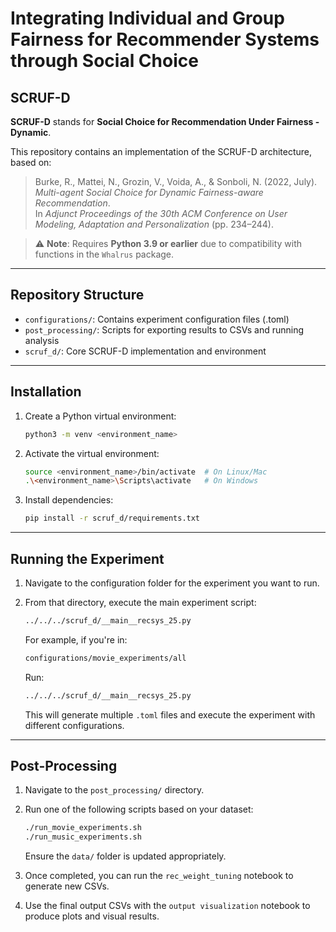 # Integrating Individual and Group Fairness for Recommender Systems through Social Choice

## SCRUF-D

**SCRUF-D** stands for **Social Choice for Recommendation Under Fairness - Dynamic**.

This repository contains an implementation of the SCRUF-D architecture, based on:

> Burke, R., Mattei, N., Grozin, V., Voida, A., & Sonboli, N. (2022, July).  
> *Multi-agent Social Choice for Dynamic Fairness-aware Recommendation*.  
> In *Adjunct Proceedings of the 30th ACM Conference on User Modeling, Adaptation and Personalization* (pp. 234–244).

> ⚠️ **Note**: Requires **Python 3.9 or earlier** due to compatibility with functions in the `Whalrus` package.

---

## Repository Structure

- `configurations/`: Contains experiment configuration files (.toml)
- `post_processing/`: Scripts for exporting results to CSVs and running analysis
- `scruf_d/`: Core SCRUF-D implementation and environment

---

## Installation

1. Create a Python virtual environment:

   ```bash
   python3 -m venv <environment_name>
   ```

2. Activate the virtual environment:

   ```bash
   source <environment_name>/bin/activate  # On Linux/Mac
   .\<environment_name>\Scripts\activate   # On Windows
   ```

3. Install dependencies:

   ```bash
   pip install -r scruf_d/requirements.txt
   ```

---

## Running the Experiment

1. Navigate to the configuration folder for the experiment you want to run.
2. From that directory, execute the main experiment script:

   ```bash
   ../../../scruf_d/__main__recsys_25.py
   ```

   For example, if you're in:

   ```bash
   configurations/movie_experiments/all
   ```

   Run:

   ```bash
   ../../../scruf_d/__main__recsys_25.py
   ```

   This will generate multiple `.toml` files and execute the experiment with different configurations.

---

## Post-Processing

1. Navigate to the `post_processing/` directory.
2. Run one of the following scripts based on your dataset:

   ```bash
   ./run_movie_experiments.sh
   ./run_music_experiments.sh
   ```

   Ensure the `data/` folder is updated appropriately.

3. Once completed, you can run the `rec_weight_tuning` notebook to generate new CSVs.
4. Use the final output CSVs with the `output visualization` notebook to produce plots and visual results.
```
